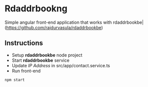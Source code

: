 # Rdaddrbookng

Simple angular front-end application that works with rdaddrbookbe|(https://github.com/rajdurvasula/rdaddrbookbe)

## Instructions
- Setup **rdaddrbookbe** node project
- Start **rdaddrbookbe** service
- Update *IP Address* in src/app/contact.service.ts
- Run front-end
```
npm start
```

